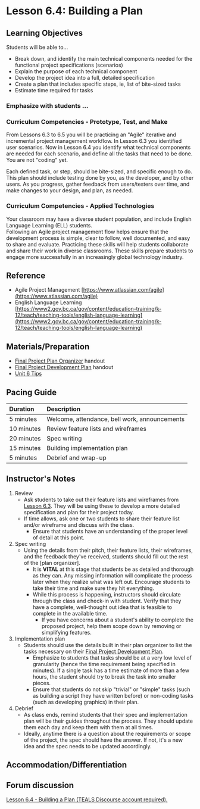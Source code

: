 # Lesson 6.4: Building a Plan

## Learning Objectives

Students will be able to...

* Break down, and identify the main technical components needed for the functional project specifications \(scenarios\)
* Explain the purpose of each technical component
* Develop the project idea into a full, detailed specification
* Create a plan that includes specific steps, ie, list of bite-sized tasks
* Estimate time required for tasks

### Emphasize with students ...

### Curriculum Competencies - Prototype, Test, and Make

From Lessons 6.3 to 6.5 you will be practicing an "Agile" iterative and incremental project management workflow. In Lesson 6.3 you identified user scenarios. Now in Lesson 6.4 you identify what technical components are needed for each scenario, and define all the tasks that need to be done. You are not "coding" yet.

Each defined task, or step, should be bite-sized, and specific enough to do.  
This plan should include testing done by you, as the developer, and by other users. As you progress, gather feedback from users/testers over time, and make changes to your design, and plan, as needed.

### Curriculum Competencies - Applied Technologies

Your classroom may have a diverse student population, and include English Language Learning \(ELL\) students.  
Following an Agile project management flow helps ensure that the development process is simple, clear to follow, well documented, and easy to share and evaluate. Practicing these skills will help students collaborate and share their work in diverse classrooms. These skills prepare students to engage more successfully in an increasingly global technology industry.

## Reference

* Agile Project Management [https://www.atlassian.com/agile](https://www.atlassian.com/agile)
* English Language Learning [https://www2.gov.bc.ca/gov/content/education-training/k-12/teach/teaching-tools/english-language-learning](https://www2.gov.bc.ca/gov/content/education-training/k-12/teach/teaching-tools/english-language-learning)

## Materials/Preparation

* [Final Project Plan Organizer](https://github.com/TEALSK12/introduction-to-computer-science/blob/master/Final%20Project%20Plan%20Organizer.docx?raw=true) handout
* [Final Project Development Plan](https://github.com/TEALSK12/introduction-to-computer-science/blob/master/Final%20Project%20Development%20Plan.docx?raw=true) handout
* [Unit 6 Tips](https://github.com/doingweb/introduction-to-computer-science/tree/2be097d7d27009602b7796d96f71602e46923ac4/unit_6_tips.md)

## Pacing Guide

| Duration | Description |
| :--- | :--- |
| 5 minutes | Welcome, attendance, bell work, announcements |
| 10 minutes | Review feature lists and wireframes |
| 20 minutes | Spec writing |
| 15 minutes | Building implementation plan |
| 5 minutes | Debrief and wrap-up |

## Instructor's Notes

1. Review
   * Ask students to take out their feature lists and wireframes from [Lesson 6.3](lesson_63.md). They will be using these to develop a more detailed specification and plan for their project today.
   * If time allows, ask one or two students to share their feature list and/or wireframe and discuss with the class.
     * Ensure that students have an understanding of the proper level of detail at this point.
2. Spec writing
   * Using the details from their pitch, their feature lists, their wireframes, and the feedback they've received, students should fill out the rest of the \[plan organizer\].
     * It is **VITAL** at this stage that students be as detailed and thorough as they can.  Any missing information will complicate the process later when they realize what was left out.  Encourage students to take their time and make sure they hit everything.
     * While this process is happening, instructors should circulate through the class and check-in with student.  Verify that they have a complete, well-thought out idea that is feasible to complete in the available time.  
       * If you have concerns about a student's ability to complete the proposed project, help them scope down by removing or simplifying features.
3. Implementation plan
   * Students should use the details built in their plan organizer to list the tasks necessary on their [Final Project Development Plan](https://github.com/TEALSK12/introduction-to-computer-science/blob/master/Final%20Project%20Development%20Plan.docx?raw=true).
     * Emphasize to students that tasks should be at a very low level of granularity \(hence the time requirement being specified in minutes\).  If a single task has a time estimate of more than a few hours, the student should try to break the task into smaller pieces.
     * Ensure that students do not skip "trivial" or "simple" tasks \(such as building a script they have written before\) or non-coding tasks \(such as developing graphics\) in their plan.
4. Debrief
   * As class ends, remind students that their spec and implementation plan will be their guides throughout the process.  They should update them each day and keep them with them at all times.
   * Ideally, anytime there is a question about the requirements or scope of the project, the spec should have the answer.  If not, it's a new idea and the spec needs to be updated accordingly.

## Accommodation/Differentiation

## Forum discussion

 [Lesson 6.4 - Building a Plan \(TEALS Discourse account required\).](http://forums.tealsk12.org/c/intro-unit-6/lesson-6-4-building-a-plan)

